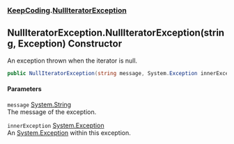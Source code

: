 ### [KeepCoding](KeepCoding.md 'KeepCoding').[NullIteratorException](KeepCoding_NullIteratorException.md 'KeepCoding.NullIteratorException')
## NullIteratorException.NullIteratorException(string, Exception) Constructor
An exception thrown when the iterator is null.  
```csharp
public NullIteratorException(string message, System.Exception innerException);
```
#### Parameters
<a name='KeepCoding_NullIteratorException_NullIteratorException(string_System_Exception)_message'></a>
`message` [System.String](https://docs.microsoft.com/en-us/dotnet/api/System.String 'System.String')  
The message of the exception.
  
<a name='KeepCoding_NullIteratorException_NullIteratorException(string_System_Exception)_innerException'></a>
`innerException` [System.Exception](https://docs.microsoft.com/en-us/dotnet/api/System.Exception 'System.Exception')  
An [System.Exception](https://docs.microsoft.com/en-us/dotnet/api/System.Exception 'System.Exception') within this exception.
  
